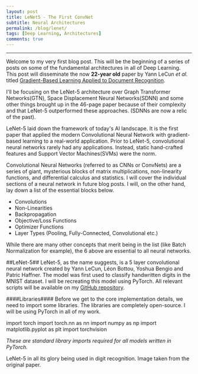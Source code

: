```yaml
---
layout: post
title: LeNet5 - The First ConvNet
subtitle: Neural Architectures
permalink: /blog/lenet/
tags: [Deep Learning, Architectures]
comments: true
---
```


---

Welcome to my very first blog post. This will be the beginning of a series of posts on some
of the fundamental architectures in all of Deep Learning. This post will disseminate the now
**22-year old** paper by Yann LeCun _et al._ titled
[Gradient-Based Learning Applied to Document Recognition](http://yann.lecun.com/exdb/publis/pdf/lecun-01a.pdf).

I'll be focusing on the LeNet-5 architecture over Graph Transformer Networks(GTN), Space Displacement Neural
Networks(SDNN) and some other things brought up in the 46-page paper because of their complexity and that LeNet-5
outperformed these approaches. \(SDNNs are now a relic of the past).

LeNet-5 laid down the framework of today's AI landscape. It is the first paper that applied the modern Convolutional Neural Network
with gradient-based learning to a real-world application. Prior to LeNet-5, convolutional neural networks rarely had any applications. Instead,
static hand-crafted features and Support Vector Machines(SVMs) were the norm.

Convolutional Neural Networks (referred to as CNNs or ConvNets) are a series of giant, mysterious blocks of matrix multiplications,
non-linearity functions, and differential calculus and statistics. I will cover the individual sections of a neural network in future blog posts.
I will, on the other hand, lay down a list of the essential blocks below.

- Convolutions
- Non-Linearities
- Backpropagation
- Objective/Loss Functions
- Optimizer Functions
- Layer Types (Pooling, Fully-Connected, Convolutional etc.)

While there are many other concepts that merit being in the list (like Batch Normalization for example), the 6 above are essential to
all neural networks.

##LeNet-5##
LeNet-5, as the name suggests, is a 5 layer convolutional neural network created by Yann LeCun, Léon Bottou, Yoshua Bengio and Patric Haffner.
The model was first used to classify handwritten digits in the MNIST dataset. I will be recreating this model using PyTorch. All relevant scripts
will be available on my [GitHub repository](www.google.com).

####Libraries####
Before we get to the core implementation details, we need to import some libraries. The libraries are completely open-source.
I will be using PyTorch in all of my work.

import torch
import torch.nn as nn
import numpy as np
import matplotlib.pyplot as plt
import torchvision

_These are standard library imports required for all models written in PyTorch._

LeNet-5 in all its glory being used in digit recognition. Image taken from the original paper.

